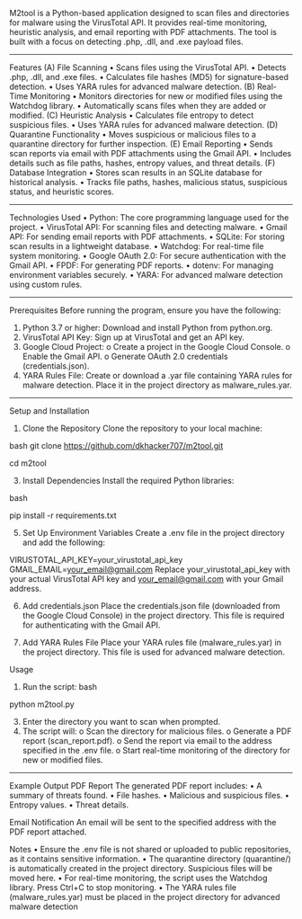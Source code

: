 M2tool is a Python-based application designed to scan files and directories for malware using the VirusTotal API. It provides real-time monitoring, heuristic analysis, and email reporting with PDF attachments. The tool is built with a focus on detecting .php, .dll, and .exe payload files.
________________________________________
Features
(A) File Scanning
•	Scans files using the VirusTotal API.
•	Detects .php, .dll, and .exe files.
•	Calculates file hashes (MD5) for signature-based detection.
•	Uses YARA rules for advanced malware detection.
(B) Real-Time Monitoring
•	Monitors directories for new or modified files using the Watchdog library.
•	Automatically scans files when they are added or modified.
(C) Heuristic Analysis
•	Calculates file entropy to detect suspicious files.
•	Uses YARA rules for advanced malware detection.
(D) Quarantine Functionality
•	Moves suspicious or malicious files to a quarantine directory for further inspection.
(E) Email Reporting
•	Sends scan reports via email with PDF attachments using the Gmail API.
•	Includes details such as file paths, hashes, entropy values, and threat details.
(F) Database Integration
•	Stores scan results in an SQLite database for historical analysis.
•	Tracks file paths, hashes, malicious status, suspicious status, and heuristic scores.
________________________________________
Technologies Used
•	Python: The core programming language used for the project.
•	VirusTotal API: For scanning files and detecting malware.
•	Gmail API: For sending email reports with PDF attachments.
•	SQLite: For storing scan results in a lightweight database.
•	Watchdog: For real-time file system monitoring.
•	Google OAuth 2.0: For secure authentication with the Gmail API.
•	FPDF: For generating PDF reports.
•	dotenv: For managing environment variables securely.
•	YARA: For advanced malware detection using custom rules.
________________________________________
Prerequisites
Before running the program, ensure you have the following:
1.	Python 3.7 or higher: Download and install Python from python.org.
2.	VirusTotal API Key: Sign up at VirusTotal and get an API key.
3.	Google Cloud Project:
o	Create a project in the Google Cloud Console.
o	Enable the Gmail API.
o	Generate OAuth 2.0 credentials (credentials.json).
4.	YARA Rules File: Create or download a .yar file containing YARA rules for malware detection. Place it in the project directory as malware_rules.yar.
________________________________________
Setup and Installation

1. Clone the Repository
Clone the repository to your local machine:

bash
git clone https://github.com/dkhacker707/m2tool.git

cd m2tool

3. Install Dependencies
Install the required Python libraries:

bash

pip install -r requirements.txt

5. Set Up Environment Variables
Create a .env file in the project directory and add the following:

VIRUSTOTAL_API_KEY=your_virustotal_api_key
GMAIL_EMAIL=your_email@gmail.com
Replace your_virustotal_api_key with your actual VirusTotal API key and your_email@gmail.com with your Gmail address.

6. Add credentials.json
Place the credentials.json file (downloaded from the Google Cloud Console) in the project directory. This file is required for authenticating with the Gmail API.

8. Add YARA Rules File
Place your YARA rules file (malware_rules.yar) in the project directory. This file is used for advanced malware detection.

Usage

1.	Run the script:
bash

python m2tool.py

3.	Enter the directory you want to scan when prompted.
4.	The script will:
o	Scan the directory for malicious files.
o	Generate a PDF report (scan_report.pdf).
o	Send the report via email to the address specified in the .env file.
o	Start real-time monitoring of the directory for new or modified files.
________________________________________
Example Output
PDF Report
The generated PDF report includes:
•	A summary of threats found.
•	File hashes.
•	Malicious and suspicious files.
•	Entropy values.
•	Threat details.

Email Notification
An email will be sent to the specified address with the PDF report attached.

Notes
•	Ensure the .env file is not shared or uploaded to public repositories, as it contains sensitive information.
•	The quarantine directory (quarantine/) is automatically created in the project directory. Suspicious files will be moved here.
•	For real-time monitoring, the script uses the Watchdog library. Press Ctrl+C to stop monitoring.
•	The YARA rules file (malware_rules.yar) must be placed in the project directory for advanced malware detection
